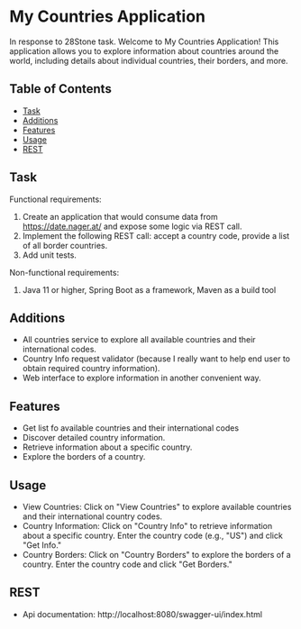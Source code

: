 # My Countries Application

In response to 28Stone task.
Welcome to My Countries Application!
This application allows you to explore information about countries around the world, including details about individual countries, their borders, and more.


## Table of Contents
- [Task](#Task)
- [Additions](#Additions)
- [Features](#features)
- [Usage](#Usage)
- [REST](#REST)


## Task

Functional requirements:
1. Create an application that would consume data from https://date.nager.at/ and expose some logic via REST call.
2. Implement the following REST call: accept a country code, provide a list of all border countries.
3. Add unit tests.

Non-functional requirements:
1. Java 11 or higher, Spring Boot as a framework, Maven as a build tool


## Additions

-  All countries service to explore all available countries and their international codes.
-  Country Info request validator (because I really want to help end user to obtain required country information).
-  Web interface to explore information in another convenient way.


## Features

-  Get list fo available countries and their international codes
-  Discover detailed country information.
-  Retrieve information about a specific country.
-  Explore the borders of a country.


## Usage

-  View Countries: Click on "View Countries" to explore available countries and their international country codes.
-  Country Information: Click on "Country Info" to retrieve information about a specific country. Enter the country code (e.g., "US") and click "Get Info."
-  Country Borders: Click on "Country Borders" to explore the borders of a country. Enter the country code and click "Get Borders."


## REST

-  Api documentation: http://localhost:8080/swagger-ui/index.html

